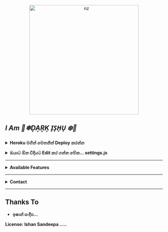 <p align="center">
<img src="https://i.im.ge/2022/07/03/uUTgTK.png" alt="nz" width="350"/>
</p>


## *I Am 💝❄D͎A͎R͎K͎  I̟S̟H̟U̟ ❄️💝*







<!--  Heroku මගින් මෙතනින් Deploy කරන්න -->
<b><details><summary> Heroku මගින් මෙතනින් Deploy කරන්න</summary></b>

* මෙතනට ගිහින් QR එක Scan කරන්න... [Here](https://replit.com/@nexusNw/M-D-SCANNER-V2?v=1?outputonly=1&lite=1#index.js)
* මෙතනින් Heraku වලට ගිහින් 💝❄D͎A͎R͎K͎  I̟S̟H̟U̟ ❄️💝* බොට්ව Deploy කර ගන්න...  [Here](https://heroku.com/deploy)
* විනාඩි 5-10 ඉවසන් ඉන්න ... 
* After Deploying On The Worker And Check The Logs

</details>





<!-- Edit -->
<b><details><summary>ඔයාට ඕන විදියට Edit කර ගන්න මේක... settings.js</summary></b>
```bash
global.APIKeys = {
	'https://zenzapis.xyz': 'YOURAPIKEY',
}
  
global.owner = ["9181XXXXXX"]
global.ownername = ["YourName"]
```
</details>




----


<b><details><summary>Available Features</summary><br>
	
| Features |  Availability |
| :------: |  :----------: |
|   Convert     |       ✅     |
|   Database     |       ✅     |
|   Owner     |       ✅    |
|   Islami     |       ✅     |
|   Downloader     |       ✅     |
|   Webzone     |       ✅      |
|   Searching     |       ✅      |
|   Textpro     |       ✅      |
|   Ephoto     |       ✅     |
|   Anime Web     |       ✅      |
|   Stalker     |       ✅      |
|   Random Text     |       ✅     |
|   Random Image     |       ✅     |
|   Nekos Life     |       ✅      |
|   More Nsfw     |       ✅      |
|   Creator     |       ✅      |

</details>


----

<!-- Contact Owner -->
<b><details><summary>Contact</summary></b>

## ```Connect With Me```
              
	      ඉෂාන් සංදීප... 
	          My Number 0786746412

</details>


</details><hr>

## Thanks To
* ඉෂාන් සංදීප...

License: Ishan Sandeepa .....
